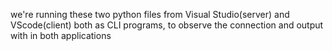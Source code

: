 we're running these two python files from Visual Studio(server) and VScode(client) 
both as CLI programs, to observe the connection and output with in both applications
